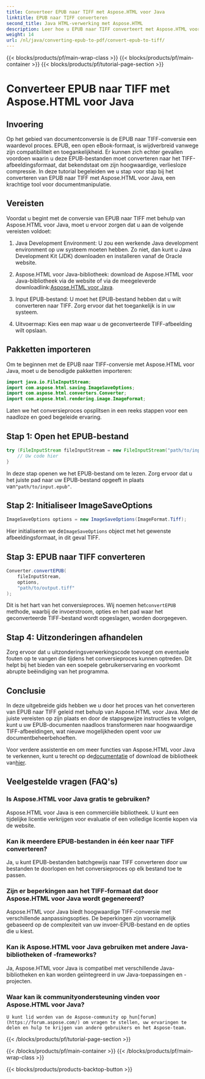 ```yaml
---
title: Converteer EPUB naar TIFF met Aspose.HTML voor Java
linktitle: EPUB naar TIFF converteren
second_title: Java HTML-verwerking met Aspose.HTML
description: Leer hoe u EPUB naar TIFF converteert met Aspose.HTML voor Java. Volg onze stapsgewijze handleiding voor hoogwaardige documentconversie.
weight: 14
url: /nl/java/converting-epub-to-pdf/convert-epub-to-tiff/
---
```


{{< blocks/products/pf/main-wrap-class >}}
{{< blocks/products/pf/main-container >}}
{{< blocks/products/pf/tutorial-page-section >}}

# Converteer EPUB naar TIFF met Aspose.HTML voor Java


## Invoering

Op het gebied van documentconversie is de EPUB naar TIFF-conversie een waardevol proces. EPUB, een open eBook-formaat, is wijdverbreid vanwege zijn compatibiliteit en toegankelijkheid. Er kunnen zich echter gevallen voordoen waarin u deze EPUB-bestanden moet converteren naar het TIFF-afbeeldingsformaat, dat bekendstaat om zijn hoogwaardige, verliesloze compressie. In deze tutorial begeleiden we u stap voor stap bij het converteren van EPUB naar TIFF met Aspose.HTML voor Java, een krachtige tool voor documentmanipulatie.

## Vereisten

Voordat u begint met de conversie van EPUB naar TIFF met behulp van Aspose.HTML voor Java, moet u ervoor zorgen dat u aan de volgende vereisten voldoet:

1. Java Development Environment: U zou een werkende Java development environment op uw systeem moeten hebben. Zo niet, dan kunt u Java Development Kit (JDK) downloaden en installeren vanaf de Oracle website.

2.  Aspose.HTML voor Java-bibliotheek: download de Aspose.HTML voor Java-bibliotheek via de website of via de meegeleverde downloadlink:[Aspose.HTML voor Java](https://releases.aspose.com/html/java/).

3. Input EPUB-bestand: U moet het EPUB-bestand hebben dat u wilt converteren naar TIFF. Zorg ervoor dat het toegankelijk is in uw systeem.

4. Uitvoermap: Kies een map waar u de geconverteerde TIFF-afbeelding wilt opslaan.

## Pakketten importeren

Om te beginnen met de EPUB naar TIFF-conversie met Aspose.HTML voor Java, moet u de benodigde pakketten importeren:

```java
import java.io.FileInputStream;
import com.aspose.html.saving.ImageSaveOptions;
import com.aspose.html.converters.Converter;
import com.aspose.html.rendering.image.ImageFormat;
```

Laten we het conversieproces opsplitsen in een reeks stappen voor een naadloze en goed begeleide ervaring.


## Stap 1: Open het EPUB-bestand

```java
try (FileInputStream fileInputStream = new FileInputStream("path/to/input.epub")) {
    // Uw code hier
}
```

In deze stap openen we het EPUB-bestand om te lezen. Zorg ervoor dat u het juiste pad naar uw EPUB-bestand opgeeft in plaats van`"path/to/input.epub"`.

## Stap 2: Initialiseer ImageSaveOptions

```java
ImageSaveOptions options = new ImageSaveOptions(ImageFormat.Tiff);
```

 Hier initialiseren we de`ImageSaveOptions` object met het gewenste afbeeldingsformaat, in dit geval TIFF.

## Stap 3: EPUB naar TIFF converteren

```java
Converter.convertEPUB(
    fileInputStream,
    options,
    "path/to/output.tiff"
);
```

 Dit is het hart van het conversieproces. Wij noemen het`convertEPUB` methode, waarbij de invoerstroom, opties en het pad waar het geconverteerde TIFF-bestand wordt opgeslagen, worden doorgegeven.

## Stap 4: Uitzonderingen afhandelen

Zorg ervoor dat u uitzonderingsverwerkingscode toevoegt om eventuele fouten op te vangen die tijdens het conversieproces kunnen optreden. Dit helpt bij het bieden van een soepele gebruikerservaring en voorkomt abrupte beëindiging van het programma.

## Conclusie

In deze uitgebreide gids hebben we u door het proces van het converteren van EPUB naar TIFF geleid met behulp van Aspose.HTML voor Java. Met de juiste vereisten op zijn plaats en door de stapsgewijze instructies te volgen, kunt u uw EPUB-documenten naadloos transformeren naar hoogwaardige TIFF-afbeeldingen, wat nieuwe mogelijkheden opent voor uw documentbeheerbehoeften.

Voor verdere assistentie en om meer functies van Aspose.HTML voor Java te verkennen, kunt u terecht op de[documentatie](https://reference.aspose.com/html/java/) of download de bibliotheek van[hier](https://releases.aspose.com/html/java/).

## Veelgestelde vragen (FAQ's)

### Is Aspose.HTML voor Java gratis te gebruiken?
   Aspose.HTML voor Java is een commerciële bibliotheek. U kunt een tijdelijke licentie verkrijgen voor evaluatie of een volledige licentie kopen via de website.

### Kan ik meerdere EPUB-bestanden in één keer naar TIFF converteren?
   Ja, u kunt EPUB-bestanden batchgewijs naar TIFF converteren door uw bestanden te doorlopen en het conversieproces op elk bestand toe te passen.

### Zijn er beperkingen aan het TIFF-formaat dat door Aspose.HTML voor Java wordt gegenereerd?
   Aspose.HTML voor Java biedt hoogwaardige TIFF-conversie met verschillende aanpassingsopties. De beperkingen zijn voornamelijk gebaseerd op de complexiteit van uw invoer-EPUB-bestand en de opties die u kiest.

### Kan ik Aspose.HTML voor Java gebruiken met andere Java-bibliotheken of -frameworks?
   Ja, Aspose.HTML voor Java is compatibel met verschillende Java-bibliotheken en kan worden geïntegreerd in uw Java-toepassingen en -projecten.

### Waar kan ik communityondersteuning vinden voor Aspose.HTML voor Java?
    U kunt lid worden van de Aspose-community op hun[forum](https://forum.aspose.com/) om vragen te stellen, uw ervaringen te delen en hulp te krijgen van andere gebruikers en het Aspose-team.

{{< /blocks/products/pf/tutorial-page-section >}}

{{< /blocks/products/pf/main-container >}}
{{< /blocks/products/pf/main-wrap-class >}}

{{< blocks/products/products-backtop-button >}}
